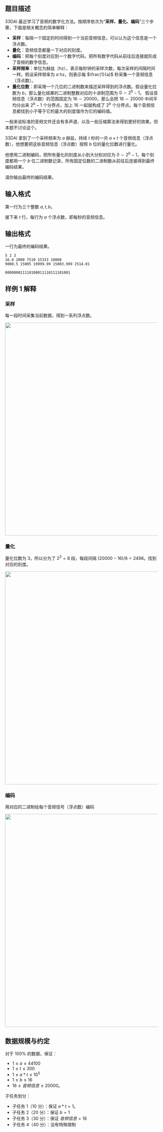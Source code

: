 
## 题目描述

33DAI 最近学习了音频的数字化方法。按顺序依次为“**采样、量化、编码**”三个步骤，下面是相关概念的简单解释：

- **采样**：每隔一个固定的时间得到一个当前音频信息，可以认为这个信息是一个浮点数。
- **量化**：音频信息都量一下对应的刻度。
- **编码**：把每个刻度对应到一个数字代码，把所有数字代码从前往后连接就形成了音频的数字信息。
- **采样频率**：单位为赫兹（hz），表示每秒钟的采样次数，每次采样的间隔时间一样。假设采样频率为 $a$ hz，则表示每 $\frac{1}{a}$ 秒采集一个音频信息（浮点数）。
- **量化位数**：即采用一个几位的二进制数来描述采样得到的浮点数。假设量化位数为 $b$，那么量化结果的二进制整数对应的十进制范围为 $0\sim 2^b-1$。
  假设音频信息（浮点数）的范围固定为 $16\sim 20000$，那么会把 $16\sim 20000$ 中间平均分出来 $2^b-1$ 个分界点，加上 $16$ 一起就构成了 $2^b$ 个分界点。每个音频信息都找到小于等于它的最大的刻度值作为它的编码值。

一般来说标准的音频文件还会有多声道、以及一些压缩算法来得到更好的效果。但本题不讨论这个。

33DAI 拿到了一个采样频率为 $a$ 赫兹，持续 $t$ 秒的一共 $a\times t$ 个音频信息（浮点数），他想要把这些音频信息（浮点数）按照 $b$ 位的量化位数进行量化。

他使用二进制编码，把所有量化的刻度从小到大分别对应为 $0\sim 2^b-1$，每个刻度都用一个 $b$ 位二进制数记录，所有固定位数的二进制数从前往后连接得到最终编码结果。

请你输出最终的编码结果。

## 输入格式

第一行为三个整数 $a,t,b$。

接下来 $t$ 行，每行为 $a$ 个浮点数，即每秒的音频信息。


## 输出格式

一行为最终的编码结果。

```input1
5 2 3
16.8 2000 7510 15333 10008 
9000.5 15005 19999.99 15003.999 2514.01
```

```output1
000000011110100011110111101001
```
## 样例 1 解释

### 采样

每一段时间采集当前数据，得到一系列浮点数。

<img src="file://s8shU0Y3PTphgSAN7RNEC.png" width=700>

### 量化

量化位数为 $3$，所以分为了 $2^3=8$ 段，每段间隔 $(20000-16)/8=2498$。找到对应的刻度。

<img src="file://oil8F0ETaqDSHOksywpgC.png" width=700>

### 编码

用对应的二进制给每个音频信号（浮点数）编码

<img src="file://3dWf1qHhShtx6jhpvRlYa.png" width=700>

## 数据规模与约定

对于 $100\%$ 的数据，保证：

- $1\le a\le 44100$
- $1\le t\le 300$
- $1\le a*t\le 10^5$
- $1\le b\le 16$
- $16\le 音频信息\le 20000$。

子任务划分：

- 子任务 1（10 分）：保证 $a*t=1$。
- 子任务 2（20 分）：保证 $b=1$
- 子任务 3（30 分）：保证 $音频信息 = 16$
- 子任务 4（40 分）：没有特殊限制